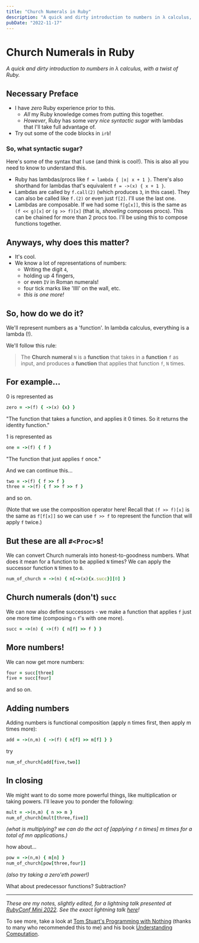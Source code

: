 ```yaml
---
title: "Church Numerals in Ruby"
description: "A quick and dirty introduction to numbers in λ calculus, with a twist of Ruby."
pubDate: "2022-11-17"
---
```


# Church Numerals in Ruby

*A quick and dirty introduction to numbers in λ calculus, with a twist of Ruby.*

## Necessary Preface
* I have *zero* Ruby experience prior to this. 
  * *All* my Ruby knowledge comes from putting this together.
  * *However*, Ruby has some *very nice syntactic sugar* with lambdas that I'll take full advantage of. 
* Try out some of the code blocks in `irb`! 

### So, what syntactic sugar?
Here's some of the syntax that I use (and think is cool!). This is also all you need to know to understand this.
* Ruby has lambdas/procs like `f = lambda { |x| x + 1 }`. There's also shorthand for lambdas that's equivalent `f = ->(x) { x + 1 }`. 
* Lambdas are called by `f.call(2)` (which produces `3`, in this case). They can also be called like `f.(2)` or even just `f[2]`. I'll use the last one. 
* Lambdas are composable. If we had some `f[g[x]]`, this is the same as `(f << g)[x]` or `(g >> f)[x]` (that is, *shoveling* composes procs). This can be chained for more than 2 procs too. I'll be using this to compose functions together. 

## Anyways, why does this matter?
* It's cool. 
* We know a lot of representations of numbers: 
  * Writing the digit `4`, 
  * holding up 4 fingers,
  * or even `IV` in Roman numerals!
  * four tick marks like 'IIII' on the wall, etc.
  * *this is one more!*

## So, how do we do it? 
We'll represent numbers as a 'function'. In lambda calculus, everything is a lambda (!). 

We'll follow this rule: 

> The **Church numeral** `N` is a **function** that takes in a **function** `f` as input, and produces a **function** that applies that function `f`, `N` times. 

## For example...
0 is represented as
```ruby
zero = ->(f) { ->(x) {x} }
```
"The function that takes a function, and applies it 0 times. So it returns the identity function."

1 is represented as 
```ruby
one = ->(f) { f }
```
"The function that just applies `f` once."

And we can continue this...
```ruby
two = ->(f) { f >> f }
three = ->(f) { f >> f >> f }
```
and so on. 

(Note that we use the composition operator here! Recall that `(f >> f)[x]` is the same as `f[f[x]]` so we can use `f >> f` to represent the function that will apply `f` twice.)

## But these are all `#<Proc>`s!
We can convert Church numerals into honest-to-goodness numbers. What does it mean for a function to be applied `N` times? We can apply the successor function `N` times to `0`. 
```ruby
num_of_church = ->(n) { n[->(x){x.succ}][0] }
```

## Church numerals (don't) `succ`
We can now also define successors - we make a function that applies `f` just one more time (composing `n` `f`'s with one more). 
```ruby
succ = ->(n) { ->(f) { n[f] >> f } }
```

## More numbers!
We can now get more numbers: 
```ruby
four = succ[three]
five = succ[four]
```
and so on.

## Adding numbers
Adding numbers is functional composition (apply n times first, then apply m times more):
```ruby
add = ->(n,m) { ->(f) { n[f] >> m[f] } }
```
try
```ruby
num_of_church[add[five,two]]
```

## In closing
We might want to do some more powerful things, like multiplication or taking powers. I'll leave you to ponder the following: 
```ruby
mult = ->(n,m) { n >> m }
num_of_church[mult[three,five]]
```
*(what is multiplying? we can do the act of [applying `f` n times] m times for a total of mn applications.)*

how about...
```ruby
pow = ->(n,m) { m[n] }
num_of_church[pow[three,four]]
```
*(also try taking a zero'eth power!)*

What about predecessor functions? Subtraction? 

---
*These are my notes, slightly edited, for a lightning talk presented at [RubyConf Mini 2022](https://www.rubyconfmini.com/). See the exact lightning talk [here](https://youtu.be/M5uWyzBgPHs?t=973)!*

To see more, take a look at [Tom Stuart's Programming with Nothing](https://tomstu.art/programming-with-nothing) (thanks to many who recommended this to me) and his book [Understanding Computation](https://computationbook.com/).
